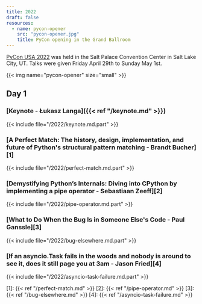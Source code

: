 ```yaml
---
title: 2022
draft: false
resources:
  - name: pycon-opener
    src: "pycon-opener.jpg"
    title: PyCon opening in the Grand Ballroom
---
```


[PyCon USA 2022](https://us.pycon.org/2022/)
was held in the Salt Palace Convention Center in Salt Lake City, UT.
Talks were given Friday April 29th to Sunday May 1st.

{{< img name="pycon-opener" size="small" >}}

## Day 1

### [Keynote - Łukasz Langa]({{< ref "/keynote.md" >}})

{{< include file="/2022/keynote.md.part" >}}

### [A Perfect Match: The history, design, implementation, and future of Python's structural pattern matching - Brandt Bucher][1]

{{< include file="/2022/perfect-match.md.part" >}}

### [Demystifying Python’s Internals: Diving into CPython by implementing a pipe operator - Sebastiaan Zeeff][2]

{{< include file="/2022/pipe-operator.md.part" >}}

### [What to Do When the Bug Is in Someone Else's Code - Paul Ganssle][3]

{{< include file="/2022/bug-elsewhere.md.part" >}}

### [If an asyncio.Task fails in the woods and nobody is around to see it, does it still page you at 3am - Jason Fried][4]

{{< include file="/2022/asyncio-task-failure.md.part" >}}

[1]: {{< ref "/perfect-match.md" >}}
[2]: {{< ref "/pipe-operator.md" >}}
[3]: {{< ref "/bug-elsewhere.md" >}}
[4]: {{< ref "/asyncio-task-failure.md" >}}
